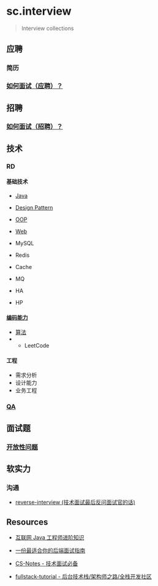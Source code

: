 # sc.interview
> Interview collections


## 应聘
### 简历
### [如何面试（应聘）？](theory/README.md)

## 招聘
### [如何面试（招聘）？](theory/README.md)

## 技术
### RD
#### 基础技术
* [Java](RD/tech/java/README.md)
* [Design Pattern](RD/tech/design-pattern/README.md)
* [OOP](RD/tech/paradigms/OOP.md)

* [Web](RD/tech/web/README.md)

* MySQL
* Redis
* Cache
* MQ

* HA
* HP

#### [编码能力](RD/coding/README.md)
* [算法](https://github.com/SunnnyChan/half-hour-of-ALGS)
* * LeetCode

#### 工程
* 需求分析
* 设计能力
* 业务工程

### [QA](QA/README.md)

## 面试题
### [开放性问题](Q&A/OpenQuestion.md)

## 软实力
### 沟通
* [reverse-interview (技术面试最后反问面试官的话)](https://github.com/yifeikong/reverse-interview-zh)

## Resources
* [互联网 Java 工程师进阶知识](https://github.com/doocs/advanced-java)

* [一份最适合你的后端面试指南](https://juejin.im/post/5ba591386fb9a05cd31eb85f)
* [CS-Notes - 技术面试必备](https://github.com/CyC2018/CS-Notes)
* [fullstack-tutorial - 后台技术栈/架构师之路/全栈开发社区](https://github.com/frank-lam/fullstack-tutorial)

